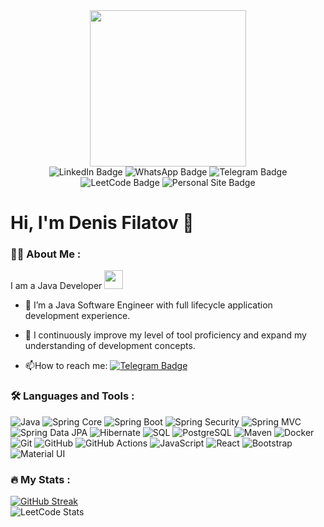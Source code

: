 <div id="header" align="center">
  <img src="https://media.giphy.com/media/v1.Y2lkPTc5MGI3NjExNmhiaDd1cGRzczN1Njd0d2UxdXp2bW5ncjd4Y21nMDZiZHNueGl1aiZlcD12MV9pbnRlcm5hbF9naWZfYnlfaWQmY3Q9Zw/Tz30dcgKE3GCTYpxol/giphy.gif" width="250"/>
</div>
<div id="badges" align="center">
  <a style="text-decoration:none" href="https://www.linkedin.com/in/filatov-tech/">
    <img src="https://img.shields.io/badge/LinkedIn-0072b1?style=for-the-badge&logo=linkedin&logoColor=white" alt="LinkedIn Badge"/>
  </a>
  <a style="text-decoration:none" href="https://wa.me/79199662369">
    <img src="https://img.shields.io/badge/WhatsApp-128C7E?style=for-the-badge&logo=whatsapp&logoColor=white" alt="WhatsApp Badge"/>
  </a>
  <a style="text-decoration:none" href="https://t.me/filatov_dd">
    <img src="https://img.shields.io/badge/Telegram-0088cc?style=for-the-badge&logo=telegram&logoColor=white" alt="Telegram Badge"/>
  </a>
  <a style="text-decoration:none" href="https://leetcode.com/filatov_dd/">
    <img src="https://img.shields.io/badge/Leetcode-gray?style=for-the-badge&logo=leetcode&logoColor=white" alt="LeetCode Badge"/>
  </a>
  <a style="text-decoration:none" href="https://filatov.tech/">
    <img src="https://img.shields.io/badge/FILATOV.TECH-958976?style=for-the-badge" alt="Personal Site Badge"/>
  </a> 
</div>

<div id="counter" align="center">
  <img src="https://komarev.com/ghpvc/?username=filatov-tech&style=flat-square&color=blue" alt=""/>
</div>
<h1>
  Hi, I'm Denis Filatov 👋
</h1>

### :man_technologist: About Me :
I am a Java Developer <img src="https://media.giphy.com/media/WUlplcMpOCEmTGBtBW/giphy.gif" width="30">

- :telescope: I’m a Java Software Engineer with full lifecycle application development experience.

- :seedling: I continuously improve my level of tool proficiency and expand my understanding of development concepts.

- :mailbox:How to reach me: [![Telegram Badge](https://img.shields.io/badge/filatov_dd-blue?style=flat&logo=Telegram&logoColor=white)](https://t.me/filatov_dd)

### :hammer_and_wrench: Languages and Tools :

![Java](https://img.shields.io/badge/java-5382a1?style=for-the-badge)
![Spring Core](https://img.shields.io/badge/core-6DB33F?style=for-the-badge&logo=spring&logoColor=white&label=spring&labelColor=6DB33F&color=DCEDCF)
![Spring Boot](https://img.shields.io/badge/boot-6DB33F?style=for-the-badge&logo=spring-boot&logoColor=white&label=spring&labelColor=6DB33F&color=DCEDCF)
![Spring Security](https://img.shields.io/badge/security-6DB33F?style=for-the-badge&logo=spring-security&logoColor=white&label=spring&labelColor=6DB33F&color=DCEDCF)
![Spring MVC](https://img.shields.io/badge/mvc-6DB33F?style=for-the-badge&logo=spring&logoColor=white&label=spring&labelColor=6DB33F&color=DCEDCF)
![Spring Data JPA](https://img.shields.io/badge/data_jpa-6DB33F?style=for-the-badge&logo=spring&logoColor=white&label=spring&labelColor=6DB33F&color=DCEDCF)
![Hibernate](https://img.shields.io/badge/hibernate-59666C?style=for-the-badge&logo=hibernate&logoColor=white)
![SQL](https://img.shields.io/badge/sql-4479A1?style=for-the-badge)
![PostgreSQL](https://img.shields.io/badge/postgresql-4169E1?style=for-the-badge&logo=postgresql&logoColor=white)
![Maven](https://img.shields.io/badge/maven-C71A36?style=for-the-badge&logo=apache-maven&logoColor=white)
![Docker](https://img.shields.io/badge/docker-2496ED?style=for-the-badge&logo=docker&logoColor=white)
![Git](https://img.shields.io/badge/git-F05032?style=for-the-badge&logo=git&logoColor=white)
![GitHub](https://img.shields.io/badge/github-181717?style=for-the-badge&logo=github&logoColor=white)
![GitHub Actions](https://img.shields.io/badge/actions-2088FF?style=for-the-badge&logo=github-actions&logoColor=white&label=github&labelColor=2088FF&color=DBEEFF)
![JavaScript](https://img.shields.io/badge/JavaScript-F7DF1E?style=for-the-badge&logo=javascript&logoColor=black)
![React](https://img.shields.io/badge/react-%2320232a.svg?style=for-the-badge&logo=react&logoColor=%2361DAFB)
![Bootstrap](https://img.shields.io/badge/bootstrap-7952B3?style=for-the-badge&logo=bootstrap&logoColor=white)
![Material UI](https://img.shields.io/badge/mui-007FFF?style=for-the-badge&logo=mui&logoColor=white)

### :fire: My Stats :

[![GitHub Streak](https://github-readme-streak-stats.herokuapp.com?user=filatov-tech&mode=weekly)](https://git.io/streak-stats)
<br>
![LeetCode Stats](https://leetcard.jacoblin.cool/filatov_dd?theme=light&font=Baloo%20Chettan%202&ext=activity)







